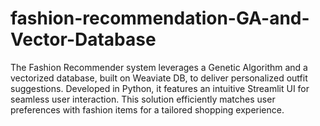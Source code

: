 # fashion-recommendation-GA-and-Vector-Database
The Fashion Recommender system leverages a Genetic Algorithm and a vectorized database, built on Weaviate DB, to deliver personalized outfit suggestions. Developed in Python, it features an intuitive Streamlit UI for seamless user interaction. This solution efficiently matches user preferences with fashion items for a tailored shopping experience.
